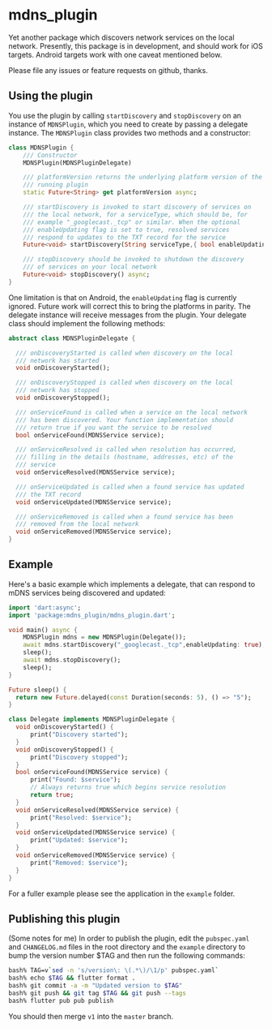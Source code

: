 # mdns_plugin

Yet another package which discovers network services on the local
network. Presently, this package is in development, and should
work for iOS targets. Android targets work with one caveat mentioned
below.

Please file any issues or feature requests on github, thanks.

## Using the plugin

You use the plugin by calling `startDiscovery` and `stopDiscovery` on an instance of `MDNSPlugin`, which
you need to create by passing a delegate instance. The `MDNSPlugin` class provides two methods and a constructor:

```dart
class MDNSPlugin {
    /// Constructor
    MDNSPlugin(MDNSPluginDelegate)

    /// platformVersion returns the underlying platform version of the
    /// running plugin
    static Future<String> get platformVersion async;

    /// startDiscovery is invoked to start discovery of services on
    /// the local network, for a serviceType, which should be, for
    /// example "_googlecast._tcp" or similar. When the optional
    /// enableUpdating flag is set to true, resolved services
    /// respond to updates to the TXT record for the service
    Future<void> startDiscovery(String serviceType,{ bool enableUpdating = false }) async;

    /// stopDiscovery should be invoked to shutdown the discovery
    /// of services on your local network
    Future<void> stopDiscovery() async;
}
```

One limitation is that on Android, the `enableUpdating` flag is currently ignored. Future work will correct this to bring the platforms in parity. The delegate instance will receive messages from the plugin. Your delegate
class should implement the following methods:

```dart
abstract class MDNSPluginDelegate {

  /// onDiscoveryStarted is called when discovery on the local 
  /// network has started
  void onDiscoveryStarted();

  /// onDiscoveryStopped is called when discovery on the local
  /// network has stopped
  void onDiscoveryStopped();

  /// onServiceFound is called when a service on the local network 
  /// has been discovered. Your function implementation should 
  /// return true if you want the service to be resolved
  bool onServiceFound(MDNSService service);

  /// onServiceResolved is called when resolution has occurred,
  /// filling in the details (hostname, addresses, etc) of the
  /// service
  void onServiceResolved(MDNSService service);

  /// onServiceUpdated is called when a found service has updated 
  /// the TXT record
  void onServiceUpdated(MDNSService service);

  /// onServiceRemoved is called when a found service has been
  /// removed from the local network
  void onServiceRemoved(MDNSService service);
}
```

## Example

Here's a basic example which implements a delegate, that can respond to
mDNS services being discovered and updated:

```dart
import 'dart:async';
import 'package:mdns_plugin/mdns_plugin.dart';

void main() async {
    MDNSPlugin mdns = new MDNSPlugin(Delegate());
    await mdns.startDiscovery("_googlecast._tcp",enableUpdating: true);
    sleep();
    await mdns.stopDiscovery();
    sleep();
}

Future sleep() {
  return new Future.delayed(const Duration(seconds: 5), () => "5");
}

class Delegate implements MDNSPluginDelegate {
  void onDiscoveryStarted() {
      print("Discovery started");
  }
  void onDiscoveryStopped() {
      print("Discovery stopped");
  }
  bool onServiceFound(MDNSService service) {
      print("Found: $service");
      // Always returns true which begins service resolution
      return true;
  }
  void onServiceResolved(MDNSService service) {
      print("Resolved: $service");
  }
  void onServiceUpdated(MDNSService service) {
      print("Updated: $service");
  }
  void onServiceRemoved(MDNSService service) {
      print("Removed: $service");
  }
}
```

For a fuller example please see the application in the `example` folder.

## Publishing this plugin

(Some notes for me) In order to publish the plugin, edit 
the `pubspec.yaml` and `CHANGELOG.md` files in the root directory and 
the `example` directory to bump the version number $TAG 
and then run the following commands:

```bash
bash% TAG=v`sed -n 's/version\: \(.*\)/\1/p' pubspec.yaml`
bash% echo $TAG && flutter format .
bash% git commit -a -m "Updated version to $TAG"
bash% git push && git tag $TAG && git push --tags
bash% flutter pub pub publish
```

You should then merge `v1` into the `master` branch.

